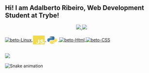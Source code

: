 ## Hi! I am Adalberto Ribeiro, Web Development Student at Trybe!
<div align="center">
  <a href="https://github.com/Beto1821">
  <img height="180em" src="https://github-readme-stats.vercel.app/api?username=Beto1821&show_icons=true&theme=dracula&include_all_commits=true&count_private=true"/>
  <img height="180em" src="https://github-readme-stats.vercel.app/api/top-langs/?username=Beto1821&layout=compact&langs_count=7&theme=dracula"/>
</div>
<div style="display: inline_block"><br>
  <img align="center" alt="beto-Linux" height="30" width="40" src="https://cdn.jsdelivr.net/gh/devicons/devicon/icons/linux/linux-original.svg">
  <img align="center" alt="beto-Js" height="30" width="40" src="https://raw.githubusercontent.com/devicons/devicon/master/icons/javascript/javascript-plain.svg">
  <img align="center" alt="beto-Python" height="30" width="40" src="https://raw.githubusercontent.com/devicons/devicon/master/icons/python/python-original.svg">
  <img align="center" alt="beto-Html" height="30" width="40" src="https://cdn.jsdelivr.net/gh/devicons/devicon/icons/html5/html5-original-wordmark.svg">
  <img align="center" alt="beto-CSS" height="30" width="40" src="https://cdn.jsdelivr.net/gh/devicons/devicon/icons/css3/css3-original.svg">

</div>
  
  ##
 
<div> 
  <a href="https://www.linkedin.com/in/adalberto-ribeiro-344092107/" target="_blank"><img src="https://img.shields.io/badge/-LinkedIn-%230077B5?style=for-the-badge&logo=linkedin&logoColor=white" target="_blank"></a> 
 
  ![Snake animation](https://github.com/Beto1821/beto1821/blob/output/github-contribution-grid-snake.svg)
 
</div>
